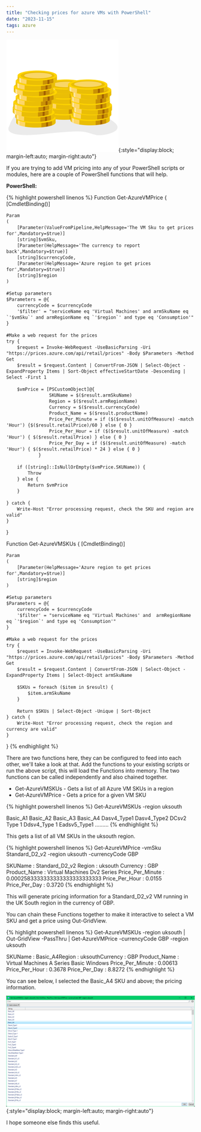 ```yaml
---
title: "Checking prices for azure VMs with PowerShell"
date: "2023-11-15"
tags: azure
---
```


![pricingimage](images/price.png){:style="display:block; margin-left:auto; margin-right:auto"}

If you are trying to add VM pricing into any of your PowerShell scripts or modules, here are a couple of PowerShell functions that will help.

**PowerShell:**

{% highlight powershell linenos %} 
Function Get-AzureVMPrice {
    [CmdletBinding()]

    Param
    (
        [Parameter(ValueFromPipeline,HelpMessage='The VM Sku to get prices for',Mandatory=$true)]
        [string]$vmSku,
        [Parameter(HelpMessage='The currency to report back',Mandatory=$true)]
        [string]$currencyCode,
        [Parameter(HelpMessage='Azure region to get prices for',Mandatory=$true)]
        [string]$region
    )

    #Setup parameters
    $Parameters = @{
        currencyCode = $currencyCode
        '$filter' = "serviceName eq 'Virtual Machines' and armSkuName eq `'$vmSku`' and armRegionName eq `'$region`' and type eq 'Consumption'"
    }

    #Make a web request for the prices
    try {
        $request = Invoke-WebRequest -UseBasicParsing -Uri "https://prices.azure.com/api/retail/prices" -Body $Parameters -Method Get
        $result = $request.Content | ConvertFrom-JSON | Select-Object -ExpandProperty Items | Sort-Object effectiveStartDate -Descending | Select -First 1

        $vmPrice = [PSCustomObject]@{
                    SKUName = $($result.armSkuName) 
                    Region = $($result.armRegionName) 
                    Currency = $($result.currencyCode)
                    Product_Name = $($result.productName)
                    Price_Per_Minute = if ($($result.unitOfMeasure) -match 'Hour') {$($result.retailPrice)/60 } else { 0 }
                    Price_Per_Hour = if ($($result.unitOfMeasure) -match 'Hour') { $($result.retailPrice) } else { 0 }
                    Price_Per_Day = if ($($result.unitOfMeasure) -match 'Hour') { $($result.retailPrice) * 24 } else { 0 }
                }
        
        if ([string]::IsNullOrEmpty($vmPrice.SKUName)) {
            Throw
        } else {
            Return $vmPrice
        }

    } catch {
        Write-Host "Error processing request, check the SKU and region are valid"
    }
}

Function Get-AzureVMSKUs {
    [CmdletBinding()]

    Param
    (
        [Parameter(HelpMessage='Azure region to get prices for',Mandatory=$true)]
        [string]$region
    )

    #Setup parameters
    $Parameters = @{
        currencyCode = $currencyCode
        '$filter' = "serviceName eq 'Virtual Machines' and  armRegionName eq `'$region`' and type eq 'Consumption'"
    }

    #Make a web request for the prices
    try {
        $request = Invoke-WebRequest -UseBasicParsing -Uri "https://prices.azure.com/api/retail/prices" -Body $Parameters -Method Get
        $result = $request.Content | ConvertFrom-JSON | Select-Object -ExpandProperty Items | Select-Object armSkuName

        $SKUs = foreach ($item in $result) {
            $item.armSkuName
        }

        Return $SKUs | Select-Object -Unique | Sort-Object
    } catch {
        Write-Host "Error processing request, check the region and currency are valid"
    }
}
{% endhighlight %}

There are two functions here, they can be configured to feed into each other, we'll take a look at that. Add the functions to your existing scripts or run the above script, this will load the Functions into memory. The two functions can be called independently and also chained together.

* Get-AzureVMSKUs - Gets a list of all Azure VM SKUs in a region
* Get-AzureVMPrice - Gets a price for a given VM SKU

{% highlight powershell linenos %}
Get-AzureVMSKUs -region uksouth

Basic_A1
Basic_A2
Basic_A3               Basic_A4                                                                                                                                                                            Dasv4_Type1
Dasv4_Type2
DCsv2 Type 1
Ddsv4_Type 1
Eadsv5_Type1
.........
{% endhighlight %}

This gets a list of all VM SKUs in the uksouth region.

{% highlight powershell linenos %}
Get-AzureVMPrice -vmSku Standard_D2_v2 -region uksouth -currencyCode GBP

SKUName          : Standard_D2_v2
Region           : uksouth
Currency         : GBP
Product_Name     : Virtual Machines Dv2 Series
Price_Per_Minute : 0.0002583333333333333333333333
Price_Per_Hour   : 0.0155
Price_Per_Day    : 0.3720
{% endhighlight %}

This will generate pricing information for a Standard_D2_v2 VM running in the UK South region in the currency of GBP.

You can chain these Functions together to make it interactive to select a VM SKU and get a price using Out-GridView.

{% highlight powershell linenos %}
Get-AzureVMSKUs -region uksouth | Out-GridView -PassThru | Get-AzureVMPrice -currencyCode GBP -region uksouth

SKUName          : Basic_A4Region           : uksouthCurrency         : GBP
Product_Name     : Virtual Machines A Series Basic Windows
Price_Per_Minute : 0.00613
Price_Per_Hour   : 0.3678
Price_Per_Day    : 8.8272
{% endhighlight %}

You can see below, I selected the Basic_A4 SKU and above; the pricing information.

![pricingimage](images/Azure_OGV_SKU.png){:style="display:block; margin-left:auto; margin-right:auto"}

I hope someone else finds this useful.
